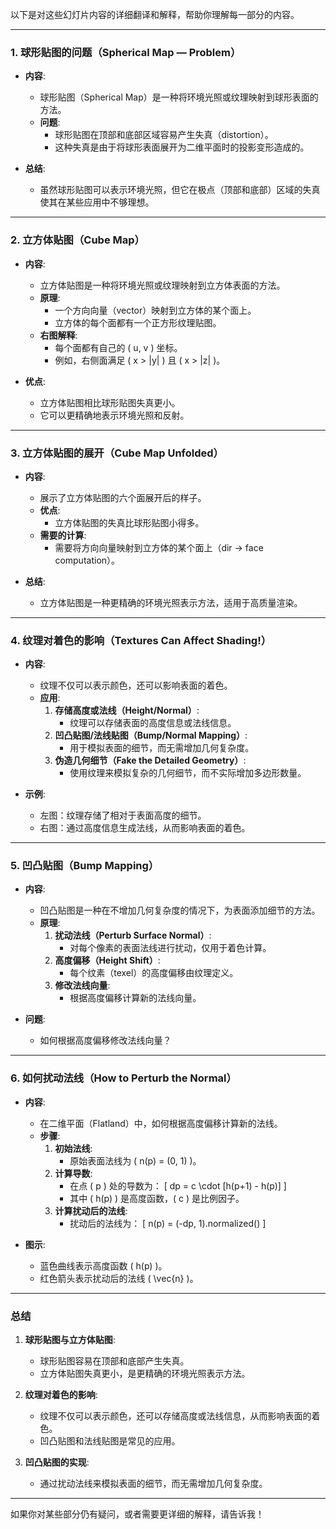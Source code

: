 以下是对这些幻灯片内容的详细翻译和解释，帮助你理解每一部分的内容。

---

### **1. 球形贴图的问题（Spherical Map — Problem）**
- **内容**:
  - 球形贴图（Spherical Map）是一种将环境光照或纹理映射到球形表面的方法。
  - **问题**:
    - 球形贴图在顶部和底部区域容易产生失真（distortion）。
    - 这种失真是由于将球形表面展开为二维平面时的投影变形造成的。

- **总结**:
  - 虽然球形贴图可以表示环境光照，但它在极点（顶部和底部）区域的失真使其在某些应用中不够理想。

---

### **2. 立方体贴图（Cube Map）**
- **内容**:
  - 立方体贴图是一种将环境光照或纹理映射到立方体表面的方法。
  - **原理**:
    - 一个方向向量（vector）映射到立方体的某个面上。
    - 立方体的每个面都有一个正方形纹理贴图。
  - **右图解释**:
    - 每个面都有自己的 \( u, v \) 坐标。
    - 例如，右侧面满足 \( x > |y| \) 且 \( x > |z| \)。

- **优点**:
  - 立方体贴图相比球形贴图失真更小。
  - 它可以更精确地表示环境光照和反射。

---

### **3. 立方体贴图的展开（Cube Map Unfolded）**
- **内容**:
  - 展示了立方体贴图的六个面展开后的样子。
  - **优点**:
    - 立方体贴图的失真比球形贴图小得多。
  - **需要的计算**:
    - 需要将方向向量映射到立方体的某个面上（dir -> face computation）。

- **总结**:
  - 立方体贴图是一种更精确的环境光照表示方法，适用于高质量渲染。

---

### **4. 纹理对着色的影响（Textures Can Affect Shading!）**
- **内容**:
  - 纹理不仅可以表示颜色，还可以影响表面的着色。
  - **应用**:
    1. **存储高度或法线（Height/Normal）**:
       - 纹理可以存储表面的高度信息或法线信息。
    2. **凹凸贴图/法线贴图（Bump/Normal Mapping）**:
       - 用于模拟表面的细节，而无需增加几何复杂度。
    3. **伪造几何细节（Fake the Detailed Geometry）**:
       - 使用纹理来模拟复杂的几何细节，而不实际增加多边形数量。

- **示例**:
  - 左图：纹理存储了相对于表面高度的细节。
  - 右图：通过高度信息生成法线，从而影响表面的着色。

---

### **5. 凹凸贴图（Bump Mapping）**
- **内容**:
  - 凹凸贴图是一种在不增加几何复杂度的情况下，为表面添加细节的方法。
  - **原理**:
    1. **扰动法线（Perturb Surface Normal）**:
       - 对每个像素的表面法线进行扰动，仅用于着色计算。
    2. **高度偏移（Height Shift）**:
       - 每个纹素（texel）的高度偏移由纹理定义。
    3. **修改法线向量**:
       - 根据高度偏移计算新的法线向量。

- **问题**:
  - 如何根据高度偏移修改法线向量？

---

### **6. 如何扰动法线（How to Perturb the Normal）**
- **内容**:
  - 在二维平面（Flatland）中，如何根据高度偏移计算新的法线。
  - **步骤**:
    1. **初始法线**:
       - 原始表面法线为 \( n(p) = (0, 1) \)。
    2. **计算导数**:
       - 在点 \( p \) 处的导数为：
         \[
         dp = c \cdot [h(p+1) - h(p)]
         \]
       - 其中 \( h(p) \) 是高度函数，\( c \) 是比例因子。
    3. **计算扰动后的法线**:
       - 扰动后的法线为：
         \[
         n(p) = (-dp, 1).normalized()
         \]

- **图示**:
  - 蓝色曲线表示高度函数 \( h(p) \)。
  - 红色箭头表示扰动后的法线 \( \vec{n} \)。

---

### **总结**
1. **球形贴图与立方体贴图**:
   - 球形贴图容易在顶部和底部产生失真。
   - 立方体贴图失真更小，是更精确的环境光照表示方法。

2. **纹理对着色的影响**:
   - 纹理不仅可以表示颜色，还可以存储高度或法线信息，从而影响表面的着色。
   - 凹凸贴图和法线贴图是常见的应用。

3. **凹凸贴图的实现**:
   - 通过扰动法线来模拟表面的细节，而无需增加几何复杂度。

---

如果你对某些部分仍有疑问，或者需要更详细的解释，请告诉我！
